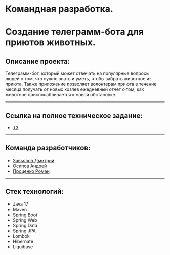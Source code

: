 # Командная разработка. 
# Создание телеграмм-бота для приютов животных.

## Описание проекта:
Телеграмм-бот, который может отвечать на популярные вопросы людей о том, что нужно знать и уметь, чтобы забрать животное из приюта.
Также приложение позволяет волонтерам приюта в течение месяца получать от новых хозяев ежедневный отчет о том, как животное приспосабливается к новой обстановке. 

---

## Ссылка на полное техническое задание:
* [ТЗ]('https://skyengpublic.notion.site/47bcac1b049f4af6b351e2ab5d05afb4')

---

## Команда разработчиков:
* [Завьялов Дмитрий]('https://github.com/Jokeproofee')
* [Осипов Андрей]('https://github.com/zikitstart')
* [Проценко Роман]('https://github.com/DeafMist')

---

## Стек технологий:
* Java 17
* Maven
* Spring Boot
* Spring Web
* Spring Data
* Spring JPA
* Lombok
* Hibernate
* Liquibase

